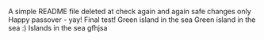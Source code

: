A simple README file
deleted at
check again
and again
safe changes only
Happy passover - yay!
Final test!
Green island in the sea
Green island in the sea :)
Islands in the sea
gfhjsa
